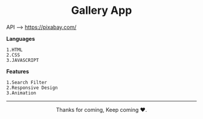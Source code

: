 <h1 align="center">Gallery App</h1>


API --> https://pixabay.com/


**Languages**
```
1.HTML
2.CSS
3.JAVASCRIPT
```
**Features**
```
1.Search Filter
2.Responsive Design
3.Animation
```


<hr>
<p align="center">Thanks for coming, Keep coming ❤️.</p>